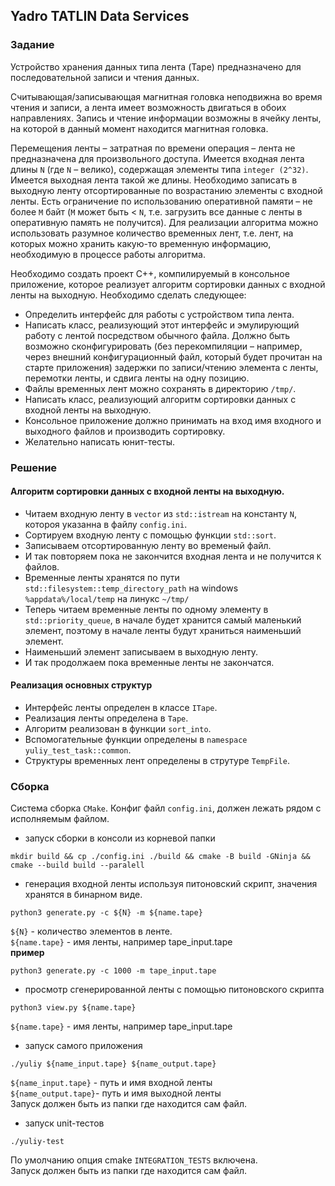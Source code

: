 ## Yadro TATLIN Data Services
### Задание
Устройство хранения данных типа лента (Tape) предназначено для последовательной записи и чтения
данных. 

Считывающая/записывающая магнитная головка неподвижна во время чтения и записи, а
лента имеет возможность двигаться в обоих направлениях. Запись и чтение информации возможны в
ячейку ленты, на которой в данный момент находится магнитная головка. 

Перемещения ленты –
затратная по времени операция – лента не предназначена для произвольного доступа.
Имеется входная лента длины `N` (где `N` – велико), содержащая элементы типа `integer (2^32)`. Имеется
выходная лента такой же длины. Необходимо записать в выходную ленту отсортированные по
возрастанию элементы с входной ленты. Есть ограничение по использованию оперативной памяти – не
более `M` байт (`M` может быть < `N`, т.е. загрузить все данные с ленты в оперативную память не
получится). Для реализации алгоритма можно использовать разумное количество временных лент, т.е.
лент, на которых можно хранить какую-то временную информацию, необходимую в процессе работы
алгоритма.

Необходимо создать проект С++, компилируемый в консольное приложение, которое реализует
алгоритм сортировки данных с входной ленты на выходную. Необходимо сделать следующее:
- Определить интерфейс для работы с устройством типа лента.
- Написать класс, реализующий этот интерфейс и эмулирующий работу с лентой посредством
обычного файла. Должно быть возможно сконфигурировать (без перекомпиляции – например,
через внешний конфигурационный файл, который будет прочитан на старте приложения)
задержки по записи/чтению элемента с ленты, перемотки ленты, и сдвига ленты на одну
позицию.
- Файлы временных лент можно сохранять в директорию `/tmp/`.
- Написать класс, реализующий алгоритм сортировки данных с входной ленты на выходную.
- Консольное приложение должно принимать на вход имя входного и выходного файлов и
производить сортировку.
- Желательно написать юнит-тесты.

### Решение

#### Алгоритм сортировки данных с входной ленты на выходную.

- Читаем входную ленту в `vector` из `std::istream` на константу `N`, котороя указанна в файлу `config.ini`.
- Сортируем входную ленту с помощью функции `std::sort`.
- Записываем отсортированную ленту во временый файл.
- И так повторяем пока не закончится входная лента и не получится `К` файлов.
- Временные ленты хранятся по пути `std::filesystem::temp_directory_path` на windows `%appdata%/local/temp` на линукс `~/tmp/`
- Теперь читаем временные ленты по одному элементу в `std::priority_queue`, в начале будет хранится самый маленький элемент, поэтому в начале ленты будут храниться наименьший элемент.
- Наименьший элемент записываем в выходную ленту.
- И так продолжаем пока временные ленты не закончатся.

#### Реализация основных структур

- Интерфейс  ленты определен в классе `ITape`.
- Реализация ленты определена в `Tape`.
- Алгоритм реализован в функции `sort_into`.
- Вспомогательные функции определены в `namespace yuliy_test_task::common`.
- Структуры временных лент определены в струтуре `TempFile`.

### Сборка

Система сборка `CMake`. Конфиг файл `config.ini`, должен лежать рядом с исполняемым файлом.

- запуск сборки в консоли из корневой папки
```shell
mkdir build && cp ./config.ini ./build && cmake -B build -GNinja && cmake --build build --paralell
```

- генерация входной ленты используя питоновский скрипт, значeния хранятся в бинарном виде.

```shell
python3 generate.py -c ${N} -m ${name.tape}
```

`${N}` - количество элементов в ленте.  
`${name.tape}` - имя ленты, например tape_input.tape   
**пример**

```shell
python3 generate.py -c 1000 -m tape_input.tape
```

- просмотр сгенерированной ленты с помощью  питоновского скрипта

```shell
python3 view.py ${name.tape}
```

`${name.tape}` - имя ленты, например tape_input.tape  

- запуск самого приложения

```shell
./yuliy ${name_input.tape} ${name_output.tape}
```
`${name_input.tape}` - путь и имя входной ленты  
`${name_output.tape}`- путь и имя выходной ленты  
Запуск должен быть из папки где находится сам файл.

- запуск unit-тестов

```shell
./yuliy-test
```
По умолчанию опция cmake `INTEGRATION_TESTS` включена.  
Запуск должен быть из папки где находится сам файл.